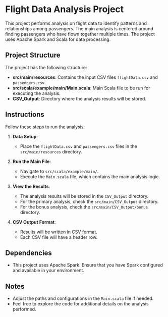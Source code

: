 # Flight Data Analysis Project

This project performs analysis on flight data to identify patterns and relationships among passengers. The main analysis is centered around finding passengers who have flown together multiple times. The project uses Apache Spark and Scala for data processing.

## Project Structure

The project has the following structure:


- **src/main/resources**: Contains the input CSV files `flightData.csv` and `passengers.csv`.
- **src/scala/example/main/Main.scala**: Main Scala file to be run for executing the analysis.
- **CSV_Output**: Directory where the analysis results will be stored.

## Instructions

Follow these steps to run the analysis:

1. **Data Setup**:
    - Place the `flightData.csv` and `passengers.csv` files in the `src/main/resources` directory.

2. **Run the Main File**:
    - Navigate to `src/scala/example/main/`.
    - Execute the `Main.scala` file, which contains the main analysis logic.

3. **View the Results**:
    - The analysis results will be stored in the `CSV_Output` directory.
    - For the primary analysis, check the `src/main/CSV_Output` directory.
    - For the bonus analysis, check the `src/main/CSV_Output/bonus` directory.

4. **CSV Output Format**:
    - Results will be written in CSV format.
    - Each CSV file will have a header row.

## Dependencies

- This project uses Apache Spark. Ensure that you have Spark configured and available in your environment.

## Notes

- Adjust the paths and configurations in the `Main.scala` file if needed.
- Feel free to explore the code for additional details on the analysis performed.


